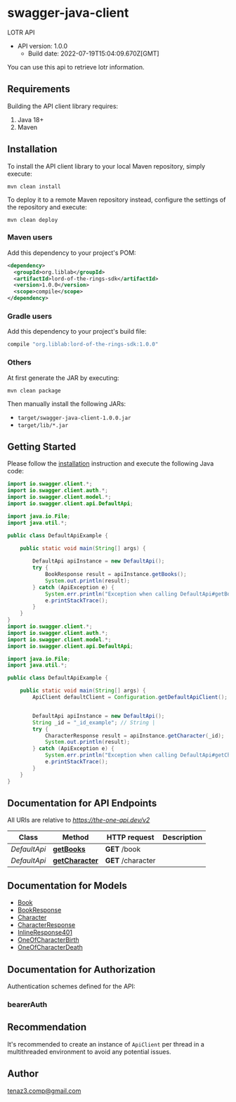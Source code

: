 # swagger-java-client

LOTR API
- API version: 1.0.0
  - Build date: 2022-07-19T15:04:09.670Z[GMT]

You can use this api to retrieve lotr information.


## Requirements

Building the API client library requires:
1. Java 18+
2. Maven

## Installation

To install the API client library to your local Maven repository, simply execute:

```shell
mvn clean install
```

To deploy it to a remote Maven repository instead, configure the settings of the repository and execute:

```shell
mvn clean deploy
```

### Maven users

Add this dependency to your project's POM:

```xml
<dependency>
  <groupId>org.liblab</groupId>
  <artifactId>lord-of-the-rings-sdk</artifactId>
  <version>1.0.0</version>
  <scope>compile</scope>
</dependency>
```

### Gradle users

Add this dependency to your project's build file:

```groovy
compile "org.liblab:lord-of-the-rings-sdk:1.0.0"
```

### Others

At first generate the JAR by executing:

```shell
mvn clean package
```

Then manually install the following JARs:

* `target/swagger-java-client-1.0.0.jar`
* `target/lib/*.jar`

## Getting Started

Please follow the [installation](#installation) instruction and execute the following Java code:

```java
import io.swagger.client.*;
import io.swagger.client.auth.*;
import io.swagger.client.model.*;
import io.swagger.client.api.DefaultApi;

import java.io.File;
import java.util.*;

public class DefaultApiExample {

    public static void main(String[] args) {
        
        DefaultApi apiInstance = new DefaultApi();
        try {
            BookResponse result = apiInstance.getBooks();
            System.out.println(result);
        } catch (ApiException e) {
            System.err.println("Exception when calling DefaultApi#getBooks");
            e.printStackTrace();
        }
    }
}
import io.swagger.client.*;
import io.swagger.client.auth.*;
import io.swagger.client.model.*;
import io.swagger.client.api.DefaultApi;

import java.io.File;
import java.util.*;

public class DefaultApiExample {

    public static void main(String[] args) {
        ApiClient defaultClient = Configuration.getDefaultApiClient();


        DefaultApi apiInstance = new DefaultApi();
        String _id = "_id_example"; // String | 
        try {
            CharacterResponse result = apiInstance.getCharacter(_id);
            System.out.println(result);
        } catch (ApiException e) {
            System.err.println("Exception when calling DefaultApi#getCharacter");
            e.printStackTrace();
        }
    }
}
```

## Documentation for API Endpoints

All URIs are relative to *https://the-one-api.dev/v2*

Class | Method | HTTP request | Description
------------ | ------------- | ------------- | -------------
*DefaultApi* | [**getBooks**](docs/DefaultApi.md#getBooks) | **GET** /book | 
*DefaultApi* | [**getCharacter**](docs/DefaultApi.md#getCharacter) | **GET** /character | 

## Documentation for Models

 - [Book](docs/Book.md)
 - [BookResponse](docs/BookResponse.md)
 - [Character](docs/Character.md)
 - [CharacterResponse](docs/CharacterResponse.md)
 - [InlineResponse401](docs/InlineResponse401.md)
 - [OneOfCharacterBirth](docs/OneOfCharacterBirth.md)
 - [OneOfCharacterDeath](docs/OneOfCharacterDeath.md)

## Documentation for Authorization

Authentication schemes defined for the API:
### bearerAuth



## Recommendation

It's recommended to create an instance of `ApiClient` per thread in a multithreaded environment to avoid any potential issues.

## Author

tenaz3.comp@gmail.com
